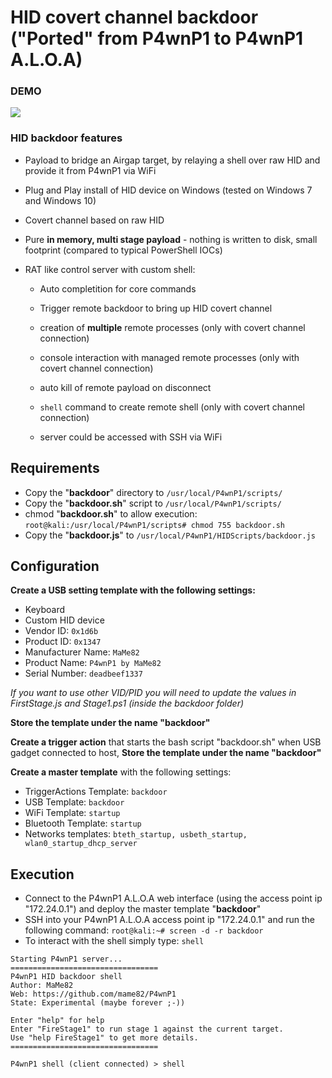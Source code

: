 # HID covert channel backdoor ("Ported" from P4wnP1 to P4wnP1 A.L.O.A)

### DEMO

![](https://raw.githubusercontent.com/NightRang3r/P4wnP1-A.L.O.A.-Payloads/master/RAW%20HID%20Attacks/Backdoor/backdoor.gif)

### HID backdoor features

- Payload to bridge an Airgap target, by relaying a shell over raw HID and provide it from P4wnP1 via WiFi
- Plug and Play install of HID device on Windows (tested on Windows 7 and Windows 10)
- Covert channel based on raw HID
- Pure **in memory, multi stage payload** - nothing is written to disk, small footprint (compared to typical PowerShell IOCs)
- RAT like control server with custom shell:

  - Auto completition for core commands

  - Trigger remote backdoor to bring up HID covert channel
  - creation of **multiple** remote processes (only with covert channel connection)
  - console interaction with managed remote processes (only with covert channel connection)
  - auto kill of remote payload on disconnect
  - `shell` command to create remote shell (only with covert channel connection)
  - server could be accessed with SSH via WiFi

## Requirements

- Copy the "**backdoor**" directory to `/usr/local/P4wnP1/scripts/`
- Copy the "**backdoor.sh**" script to `/usr/local/P4wnP1/scripts/`
- chmod "**backdoor.sh**" to allow execution: `root@kali:/usr/local/P4wnP1/scripts# chmod 755 backdoor.sh`
- Copy the "**backdoor.js**" to `/usr/local/P4wnP1/HIDScripts/backdoor.js`

## Configuration

**Create a USB setting template with the following settings:**

- Keyboard
- Custom HID device
- Vendor ID: `0x1d6b`
- Product ID: `0x1347`
- Manufacturer Name: `MaMe82`
- Product Name: `P4wnP1 by MaMe82`
- Serial Number: `deadbeef1337`

_If you want to use other VID/PID you will need to update the values in FirstStage.js and Stage1.ps1 (inside the backdoor folder)_

**Store the template under the name "backdoor"**

**Create a trigger action** that starts the bash script "backdoor.sh" when USB gadget connected to host, **Store the template under the name "backdoor"**

**Create a master template** with the following settings:

- TriggerActions Template: `backdoor`
- USB Template: `backdoor`
- WiFi Template: `startup`
- Bluetooth Template: `startup`
- Networks templates: `bteth_startup, usbeth_startup, wlan0_startup_dhcp_server`

## Execution

- Connect to the P4wnP1 A.L.O.A web interface (using the access point ip "172.24.0.1") and deploy the master template "**backdoor**"
- SSH into your P4wnP1 A.L.O.A access point ip "172.24.0.1" and run the following command: `root@kali:~# screen -d -r backdoor`
- To interact with the shell simply type: `shell`

```
Starting P4wnP1 server...
=================================
P4wnP1 HID backdoor shell
Author: MaMe82
Web: https://github.com/mame82/P4wnP1
State: Experimental (maybe forever ;-))

Enter "help" for help
Enter "FireStage1" to run stage 1 against the current target.
Use "help FireStage1" to get more details.
=================================

P4wnP1 shell (client connected) > shell
```
